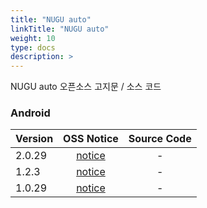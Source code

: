 ```yaml
---
title: "NUGU auto"
linkTitle: "NUGU auto"
weight: 10
type: docs
description: >
---
```


NUGU auto 오픈소스 고지문 / 소스 코드

### Android

| Version | OSS Notice | Source Code |
|---|:---:|:---:|
| 2.0.29 | [notice](https://opensource.sktelecom.com/compliance_artifacts/nugu_auto/android/2.0.29/NUGUAuto_android_2.0.29_OSS_Notice.htm)  | - |
| 1.2.3 | [notice](https://opensource.sktelecom.com/compliance_artifacts/nugu_auto/android/1.2.3/NUGUAuto_android_1.2.3_OSS_Notice.html)  | - |
| 1.0.29 | [notice](https://opensource.sktelecom.com/compliance_artifacts/nugu_auto/android/1.0.29/NUGUAuto_android_1.0.29_OSS_Notice.html)  | - |